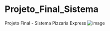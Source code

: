 # Projeto_Final_Sistema
 Projeto Final - Sistema Pizzaria Express
![image](https://github.com/user-attachments/assets/98ca4d42-6591-48d1-9903-af1c52498d99)
